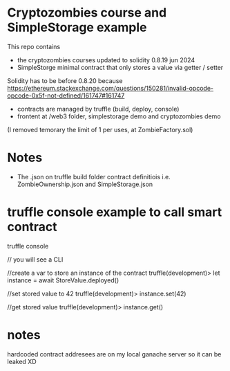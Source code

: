 # Cryptozombies course and SimpleStorage  example

This repo contains 

- the cryptozombies courses updated to solidity 0.8.19 jun 2024
- SimpleStorge minimal contract that only stores a value via getter / setter

Solidity has to be before 0.8.20 because https://ethereum.stackexchange.com/questions/150281/invalid-opcode-opcode-0x5f-not-defined/161747#161747

- contracts are managed by truffle (build, deploy, console)
- frontent at /web3 folder, simplestorage demo and cryptozombies demo

(I removed temorary the limit of 1 per uses, at ZombieFactory.sol)

# Notes

- The .json on truffle build folder contract definitiois
  i.e. ZombieOwnership.json and SimpleStorage.json

# truffle console example to call smart contract

truffle console

// you will see a CLI

//create  a var to store an instance of the contract
truffle(development)> let instance = await StoreValue.deployed()

//set stored value to 42 
truffle(development)> instance.set(42)

//get stored value
truffle(development)> instance.get()

# notes

hardcoded contract addresees are on my local ganache server so it can be leaked XD
